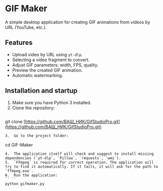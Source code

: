 # GIF Maker

A simple desktop application for creating GIF animations from videos by URL (YouTube, etc.).

## Features

* Upload video by URL using `yt-dlp`.
* Selecting a video fragment to convert.
* Adjust GIF parameters: width, FPS, quality.
* Preview the created GIF animation.
* Automatic watermarking.

## Installation and startup

1.  Make sure you have Python 3 installed.
2.  Clone the repository:
    ```
 git clone [https://github.com/ВАШ_НИК/GifStudioPro.git](https://github.com/ВАШ_НИК/GifStudioPro.git)
 ```
3.  Go to the project folder:
 ```
 cd GIF-Maker
 ```
4.  The application itself will check and suggest to install missing dependencies (`yt-dlp`, `Pillow`, `requests`, `wmi`).
5.  `FFmpeg` is required for correct operation. The application will try to find it automatically. If it fails, it will ask for the path to `ffmpeg.exe`.
6.  Run the application:
 `` ``
 python gifmaker.py
